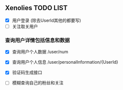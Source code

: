 ## Xenolies TODO LIST
- [x] 用户登录  (除去UserId其他的都要写)
- [ ] 关注取关用户

### 查询用户详情包括信息和数据
- [x] 查询用户个人数据 /user/num
- [x] 查询用户个人信息  /user/personalInformation/{UserId}
- [x] 验证码生成接口

- [ ] 模糊查询自己的粉丝和关注